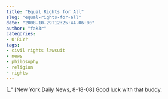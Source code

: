 ```yaml
---
title: "Equal Rights for All"
slug: "equal-rights-for-all"
date: "2008-10-29T12:25:44-06:00"
author: "fak3r"
categories:
- O'RLY?
tags:
- civil rights lawsuit
- news
- philosophy
- religion
- rights
---
```


[_" [New York Daily News, 8-18-08] Good luck with that buddy.
